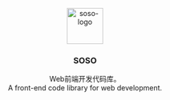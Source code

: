 <p align="center">
  
  <a href="#">
    <img src="https://cdn.rawgit.com/tatwd/soso/master/assets/img/soso-logo.svg" alt="soso-logo" height="72">
  </a>

  <h3 align="center">SOSO</h3>
  
  <p align="center">
    Web前端开发代码库。<br>
    A front-end code library for web development.
  <p>

</p>